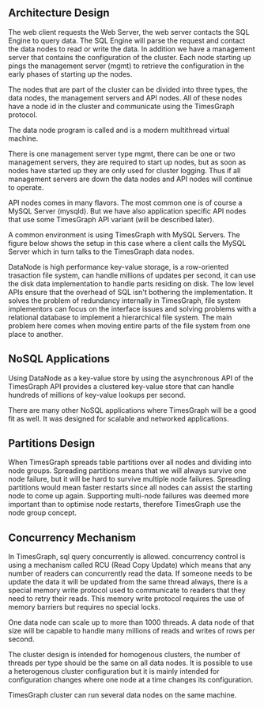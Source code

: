 
## Architecture Design

The web client requests the Web Server, the web server contacts the SQL Engine to query data. The SQL Engine will parse the request and contact the data nodes to read or write the data. In addition we have a management server that contains the configuration of the cluster. Each node starting up pings the management server (mgmt) to retrieve the configuration in the early phases of starting up the nodes.

The nodes that are part of the cluster can be divided into three types, the data nodes, the management servers and API nodes. All of these nodes have a node id in the cluster and communicate using the TimesGraph protocol.

The data node program is called and is a modern multithread virtual machine.

There is one management server type mgmt, there can be one or two management servers, they are required to start up nodes, but as soon as nodes have started up they are only used for cluster logging. Thus if all management servers are down the data nodes and API nodes will continue to operate.

API nodes comes in many flavors. The most common one is of course a MySQL Server (mysqld). But we have also application specific API nodes that use some TimesGraph API variant (will be described later).

A common environment is using TimesGraph with MySQL Servers. The figure below shows the setup in this case where a client calls the MySQL Server which in turn talks to the TimesGraph data nodes.

DataNode is high performance key-value storage, is a row-oriented trasaction file system, can handle millions of updates per second, it can use the disk data implementation to handle parts residing on disk. The low level APIs ensure that the overhead of SQL isn't bothering the implementation. It solves the problem of redundancy internally in TimesGraph, file system implementors can focus on the interface issues and solving problems with a relational database to implement a hierarchical file system. The main problem here comes when moving entire parts of the file system from one place to another.

## NoSQL Applications

Using DataNode as a key-value store by using the asynchronous API of the TimesGraph API provides a clustered key-value store that can handle hundreds of millions of key-value lookups per second.

There are many other NoSQL applications where TimesGraph will be a good fit as well. It was designed for scalable and networked applications.

## Partitions Design

When TimesGraph spreads table partitions over all nodes and dividing into node groups. Spreading partitions means that we will always survive one node failure, but it will be hard to survive multiple node failures. Spreading partitions would mean faster restarts since all nodes can assist the starting node to come up again. Supporting multi-node failures was deemed more important than to optimise node restarts, therefore TimesGraph use the node group concept.

## Concurrency Mechanism

In TimesGraph, sql query concurrently is allowed. concurrency control is using a mechanism called RCU (Read Copy Update) which means that any number of readers can concurrently read the data. If someone needs to be update the data it will be updated from the same thread always, there is a special memory write protocol used to communicate to readers that they need to retry their reads. This memory write protocol requires the use of memory barriers but requires no special locks.

One data node can scale up to more than 1000 threads. A data node of that size will be capable to handle many millions of reads and writes of rows per second.

The cluster design is intended for homogenous clusters, the number of threads per type should be the same on all data nodes. It is possible to use a heterogenous cluster configuration but it is mainly intended for configuration changes where one node at a time changes its configuration.

TimesGraph cluster can run several data nodes on the same machine.
